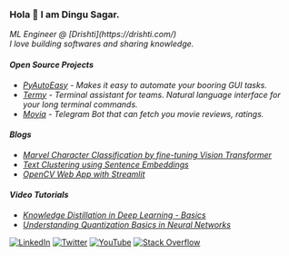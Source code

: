 ### Hola 👋 I am Dingu Sagar. 

<em>
 ML Engineer @ [Drishti](https://drishti.com/) <br> I love building softwares and sharing knowledge.

#### Open Source Projects
* [PyAutoEasy](https://github.com/dingusagar/pyautoeasy) - Makes it easy to automate your booring GUI tasks.
* [Termy](https://github.com/dingusagar/termy) - Terminal assistant for teams. Natural language interface for your long terminal commands.
* [Movia](https://github.com/dingusagar/Movia) - Telegram Bot that can fetch you movie reviews, ratings.
 
#### Blogs
* [Marvel Character Classification by fine-tuning Vision Transformer](https://medium.com/@dingusagar/marvel-character-classification-by-fine-tuning-vision-transformer-45c14a7d8719)
* [Text Clustering using Sentence Embeddings](https://medium.com/@dingusagar/text-clustering-using-sentence-embeddings-abcb6048fc36)
* [OpenCV Web App with Streamlit](https://www.loginradius.com/blog/engineering/guest-post/opencv-web-app-with-streamlit/)

#### Video Tutorials
 * [Knowledge Distillation in Deep Learning - Basics](https://www.youtube.com/watch?v=gADXP5daZeM)
 * [Understanding Quantization Basics in Neural Networks](https://youtu.be/idifQfmTjGE)
 
</em>
 
[![LinkedIn](https://img.shields.io/badge/linkedin-%230077B5.svg?style=for-the-badge&logo=linkedin&logoColor=white)](https://www.linkedin.com/in/dingu-sagar/)
[![Twitter](https://img.shields.io/badge/Twitter-%231DA1F2.svg?style=for-the-badge&logo=Twitter&logoColor=white)](https://twitter.com/dingusagar)
[![YouTube](https://img.shields.io/badge/YouTube-%23FF0000.svg?style=for-the-badge&logo=YouTube&logoColor=white)](https://www.youtube.com/channel/UCKFTlLHfPK2LINkenW7-XCg)
[![Stack Overflow](https://img.shields.io/badge/-Stackoverflow-FE7A16?style=for-the-badge&logo=stack-overflow&logoColor=white)](https://stackoverflow.com/users/6712182/dingu-sagar)
